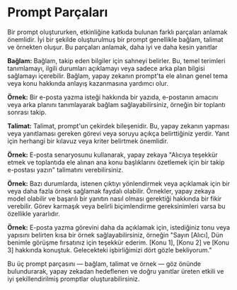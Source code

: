 # Prompt Parçaları

Bir prompt oluştururken, etkinliğine katkıda bulunan farklı parçaları anlamak önemlidir. İyi bir şekilde oluşturulmuş bir prompt genellikle bağlam, talimat ve örnekten oluşur. Bu parçaları anlamak, daha iyi ve daha kesin yanıtlar

**Bağlam:** Bağlam, takip eden bilgiler için sahneyi belirler. Bu, temel terimleri tanımlamayı, ilgili durumları açıklamayı veya sadece arka plan bilgisi sağlamayı içerebilir. Bağlam, yapay zekanın prompt'ta ele alınan genel tema veya konu hakkında anlayış kazanmasına yardımcı olur.

**Örnek:** Bir e-posta yazma isteği hakkında bir yazıda, e-postanın amacını veya arka planını tanımlayarak bağlam sağlayabilirsiniz, örneğin bir toplantı sonrası takip.

**Talimat:** Talimat, prompt'un çekirdek bileşenidir. Bu, yapay zekanın yapması veya yanıtlaması gereken görevi veya soruyu açıkça belirttiğiniz yerdir. Yanıt için herhangi bir kılavuz veya kriter belirtmek önemlidir.

**Örnek:** E-posta senaryosunu kullanarak, yapay zekaya "Alıcıya teşekkür etmek ve toplantıda ele alınan ana konu başlıklarını özetlemek için bir takip e-postası yazın" talimatını verebilirsiniz.

**Örnek:** Bazı durumlarda, istenen çıktıyı yönlendirmek veya açıklamak için bir veya daha fazla örnek sağlamak faydalı olabilir. Örnekler, yapay zekaya model olabilir ve başarılı bir yanıtın nasıl olması gerektiği hakkında bir fikir verebilir. Görev karmaşık veya belirli biçimlendirme gereksinimleri varsa bu özellikle yararlıdır.

**Örnek:** E-posta yazma görevini daha da açıklamak için, istediğiniz tonu veya yapısını belirten kısa bir örnek sağlayabilirsiniz, örneğin "Sayın [Alıcı], Dün benimle görüşme fırsatınız için teşekkür ederim. [Konu 1], [Konu 2] ve [Konu 3] hakkında konuştuk. Gelecekteki işbirliğimizi dört gözle bekliyorum."

Bu üç prompt parçasını — bağlam, talimat ve örnek — göz önünde bulundurarak, yapay zekadan hedeflenen ve doğru yanıtlar üreten etkili ve iyi şekillendirilmiş promptlar oluşturabilirsiniz.
